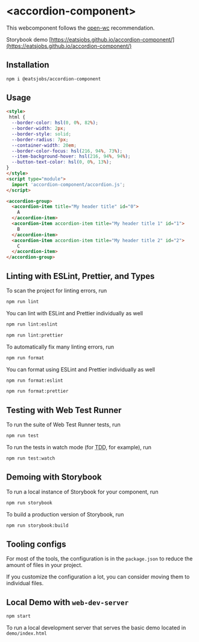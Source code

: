 # \<accordion-component>

This webcomponent follows the [open-wc](https://github.com/open-wc/open-wc) recommendation.

Storybook demo [https://eatsjobs.github.io/accordion-component/](https://eatsjobs.github.io/accordion-component/)

## Installation
```bash
npm i @eatsjobs/accordion-component
```

## Usage
```html
<style>
 html {
  --border-color: hsl(0, 0%, 82%);
  --border-width: 2px;
  --border-style: solid;
  --border-radius: 7px;
  --container-width: 20em;
  --border-color-focus: hsl(216, 94%, 73%);
  --item-background-hover: hsl(216, 94%, 94%);
  --button-text-color: hsl(0, 0%, 13%);
}
</style>
<script type="module">
  import 'accordion-component/accordion.js';
</script>

<accordion-group>
  <accordion-item title="My header title" id="0">
    A
  </accordion-item>
  <accordion-item accordion-item title="My header title 1" id="1">
    B
  </accordion-item>
  <accordion-item accordion-item title="My header title 2" id="2">
    C
  </accordion-item>
</accordion-group>
```

## Linting with ESLint, Prettier, and Types
To scan the project for linting errors, run
```bash
npm run lint
```

You can lint with ESLint and Prettier individually as well
```bash
npm run lint:eslint
```
```bash
npm run lint:prettier
```

To automatically fix many linting errors, run
```bash
npm run format
```

You can format using ESLint and Prettier individually as well
```bash
npm run format:eslint
```
```bash
npm run format:prettier
```

## Testing with Web Test Runner
To run the suite of Web Test Runner tests, run
```bash
npm run test
```

To run the tests in watch mode (for <abbr title="test driven development">TDD</abbr>, for example), run

```bash
npm run test:watch
```

## Demoing with Storybook
To run a local instance of Storybook for your component, run
```bash
npm run storybook
```

To build a production version of Storybook, run
```bash
npm run storybook:build
```


## Tooling configs

For most of the tools, the configuration is in the `package.json` to reduce the amount of files in your project.

If you customize the configuration a lot, you can consider moving them to individual files.

## Local Demo with `web-dev-server`
```bash
npm start
```
To run a local development server that serves the basic demo located in `demo/index.html`
